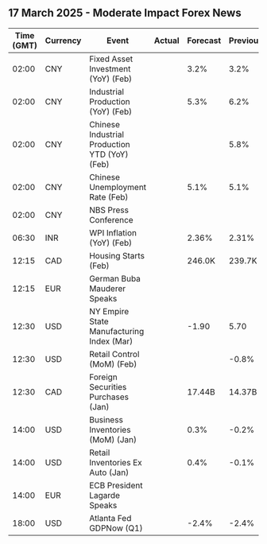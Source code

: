## 17 March 2025 - Moderate Impact Forex News

| Time (GMT) | Currency | Event | Actual | Forecast | Previous |
|------|----------|-------|--------|----------|----------|
| 02:00 | CNY | Fixed Asset Investment (YoY) (Feb) |  | 3.2% | 3.2% |
| 02:00 | CNY | Industrial Production (YoY) (Feb) |  | 5.3% | 6.2% |
| 02:00 | CNY | Chinese Industrial Production YTD (YoY) (Feb) |  |  | 5.8% |
| 02:00 | CNY | Chinese Unemployment Rate (Feb) |  | 5.1% | 5.1% |
| 02:00 | CNY | NBS Press Conference |  |  |  |
| 06:30 | INR | WPI Inflation (YoY) (Feb) |  | 2.36% | 2.31% |
| 12:15 | CAD | Housing Starts (Feb) |  | 246.0K | 239.7K |
| 12:15 | EUR | German Buba Mauderer Speaks |  |  |  |
| 12:30 | USD | NY Empire State Manufacturing Index (Mar) |  | -1.90 | 5.70 |
| 12:30 | USD | Retail Control (MoM) (Feb) |  |  | -0.8% |
| 12:30 | CAD | Foreign Securities Purchases (Jan) |  | 17.44B | 14.37B |
| 14:00 | USD | Business Inventories (MoM) (Jan) |  | 0.3% | -0.2% |
| 14:00 | USD | Retail Inventories Ex Auto (Jan) |  | 0.4% | -0.1% |
| 14:00 | EUR | ECB President Lagarde Speaks |  |  |  |
| 18:00 | USD | Atlanta Fed GDPNow (Q1) |  | -2.4% | -2.4% |
